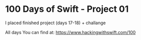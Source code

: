 # 100 Days of Swift - Project 01

I placed finished project (days 17-18) + challange

All days You can find at: <https://www.hackingwithswift.com/100>

